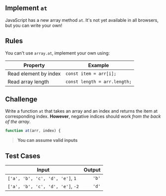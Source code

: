 Implement `at`
---

JavaScript has a new array method `at`. It's not yet available in all browsers, but you can write your own!

## Rules

You can't use `array.at`, implement your own using:

| Property              | Example                      |
| --------------------- | ---------------------------- |
| Read element by index | `const item = arr[i];`       |
| Read array length     | `const length = arr.length;` |

## Challenge

Write a function `at` that takes an array and an index and returns the item at corresponding index. **However**, negative indices should work _from the back of the array_.

```js
function at(arr, index) {
```

> **You can assume valid inputs**

## Test Cases

| Input                             | Output |
| --------------------------------- | -----: |
| `['a', 'b', 'c', 'd', 'e']`, `1`  |  `'b'` |
| `['a', 'b', 'c', 'd', 'e']`, `-2` |  `'d'` |